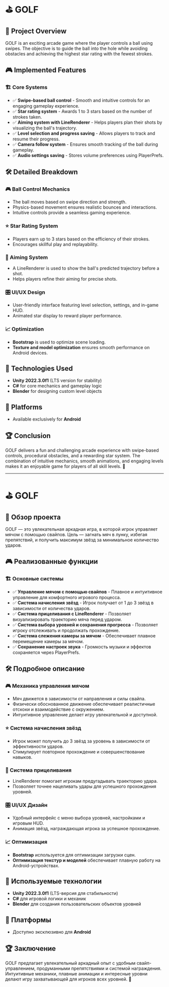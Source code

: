 # ⛳ GOLF

## 📌 Project Overview

GOLF is an exciting arcade game where the player controls a ball using swipes. The objective is to guide the ball into the hole while avoiding obstacles and achieving the highest star rating with the fewest strokes.

## 🎮 Implemented Features

### 🏗 Core Systems
- ✅ **Swipe-based ball control** - Smooth and intuitive controls for an engaging gameplay experience.
- ✅ **Star rating system** - Awards 1 to 3 stars based on the number of strokes taken.
- ✅ **Aiming system with LineRenderer** - Helps players plan their shots by visualizing the ball's trajectory.
- ✅ **Level selection and progress saving** - Allows players to track and resume their progress.
- ✅ **Camera follow system** - Ensures smooth tracking of the ball during gameplay.
- ✅ **Audio settings saving** - Stores volume preferences using PlayerPrefs.

## 🛠 Detailed Breakdown

### 🎮 Ball Control Mechanics
- The ball moves based on swipe direction and strength.
- Physics-based movement ensures realistic bounces and interactions.
- Intuitive controls provide a seamless gaming experience.

### ⭐ Star Rating System
- Players earn up to 3 stars based on the efficiency of their strokes.
- Encourages skillful play and replayability.

### 🎯 Aiming System
- A LineRenderer is used to show the ball's predicted trajectory before a shot.
- Helps players refine their aiming for precise shots.

### 🎛 UI/UX Design
- User-friendly interface featuring level selection, settings, and in-game HUD.
- Animated star display to reward player performance.

### 📈 Optimization
- **Bootstrap** is used to optimize scene loading.
- **Texture and model optimization** ensures smooth performance on Android devices.

## 🔧 Technologies Used
- **Unity 2022.3.0f1** (LTS version for stability)
- **C#** for core mechanics and gameplay logic
- **Blender** for designing custom level objects

## 📲 Platforms
- Available exclusively for **Android**

## 🏆 Conclusion
GOLF delivers a fun and challenging arcade experience with swipe-based controls, procedural obstacles, and a rewarding star system. The combination of intuitive mechanics, smooth animations, and engaging levels makes it an enjoyable game for players of all skill levels. 🚀

---

# ⛳ GOLF

## 📌 Обзор проекта

GOLF — это увлекательная аркадная игра, в которой игрок управляет мячом с помощью свайпов. Цель — загнать мяч в лунку, избегая препятствий, и получить максимум звёзд за минимальное количество ударов.

## 🎮 Реализованные функции

### 🏗 Основные системы
- ✅ **Управление мячом с помощью свайпов** - Плавное и интуитивное управление для комфортного игрового процесса.
- ✅ **Система начисления звёзд** - Игрок получает от 1 до 3 звёзд в зависимости от количества ударов.
- ✅ **Система прицеливания с LineRenderer** - Позволяет визуализировать траекторию мяча перед ударом.
- ✅ **Система выбора уровней и сохранения прогресса** - Позволяет игроку отслеживать и продолжать прохождение.
- ✅ **Система слежения камеры за мячом** - Обеспечивает плавное перемещение камеры за мячом.
- ✅ **Сохранение настроек звука** - Громкость музыки и эффектов сохраняется через PlayerPrefs.

## 🛠 Подробное описание

### 🎮 Механика управления мячом
- Мяч движется в зависимости от направления и силы свайпа.
- Физически обоснованное движение обеспечивает реалистичные отскоки и взаимодействие с окружением.
- Интуитивное управление делает игру увлекательной и доступной.

### ⭐ Система начисления звёзд
- Игрок может получить до 3 звёзд за уровень в зависимости от эффективности ударов.
- Стимулирует повторное прохождение и совершенствование навыков.

### 🎯 Система прицеливания
- LineRenderer помогает игрокам предугадывать траекторию удара.
- Позволяет точнее нацеливать удары для успешного прохождения уровней.

### 🎛 UI/UX Дизайн
- Удобный интерфейс с меню выбора уровней, настройками и игровым HUD.
- Анимация звёзд, награждающая игрока за успешное прохождение.

### 📈 Оптимизация
- **Bootstrap** используется для оптимизации загрузки сцен.
- **Оптимизация текстур и моделей** обеспечивает плавную работу на Android-устройствах.

## 🔧 Используемые технологии
- **Unity 2022.3.0f1** (LTS-версия для стабильности)
- **C#** для игровой логики и механик
- **Blender** для создания пользовательских объектов уровней

## 📲 Платформы
- Доступно эксклюзивно для **Android**

## 🏆 Заключение
GOLF предлагает увлекательный аркадный опыт с удобным свайп-управлением, продуманными препятствиями и системой награждения. Интуитивные механики, плавные анимации и интересные уровни делают игру захватывающей для игроков всех уровней. 🚀
